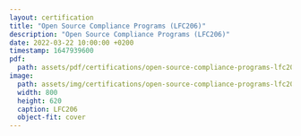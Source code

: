 ```yaml
---
layout: certification
title: "Open Source Compliance Programs (LFC206)"
description: "Open Source Compliance Programs (LFC206)"
date: 2022-03-22 10:00:00 +0200
timestamp: 1647939600
pdf:
  path: assets/pdf/certifications/open-source-compliance-programs-lfc206.pdf
image:
  path: assets/img/certifications/open-source-compliance-programs-lfc206.webp
  width: 800
  height: 620
  caption: LFC206
  object-fit: cover
---
```

